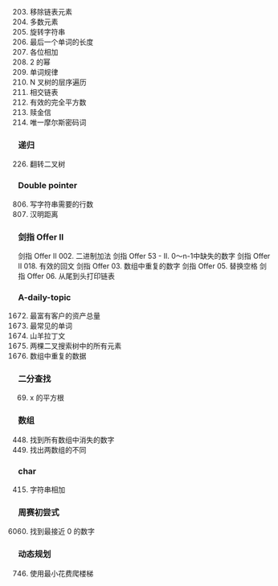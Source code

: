 
203. 移除链表元素
169. 多数元素 
796. 旋转字符串
58. 最后一个单词的长度
258. 各位相加
231. 2 的幂
290. 单词规律
429. N 叉树的层序遍历
160. 相交链表
367. 有效的完全平方数
383. 赎金信
804. 唯一摩尔斯密码词

### 递归
226. 翻转二叉树


### Double pointer
806. 写字符串需要的行数
461. 汉明距离


### 剑指 Offer II 
剑指 Offer II 002. 二进制加法
剑指 Offer 53 - II. 0～n-1中缺失的数字
剑指 Offer II 018. 有效的回文
剑指 Offer 03. 数组中重复的数字
剑指 Offer 05. 替换空格
剑指 Offer 06. 从尾到头打印链表

### A-daily-topic
1672. 最富有客户的资产总量
819. 最常见的单词
824. 山羊拉丁文
1305. 两棵二叉搜索树中的所有元素
442. 数组中重复的数据


### 二分查找
69. x 的平方根 

### 数组
448. 找到所有数组中消失的数字
2215. 找出两数组的不同


### char
415. 字符串相加


### 周赛初尝式
6060. 找到最接近 0 的数字

### 动态规划
746. 使用最小花费爬楼梯
